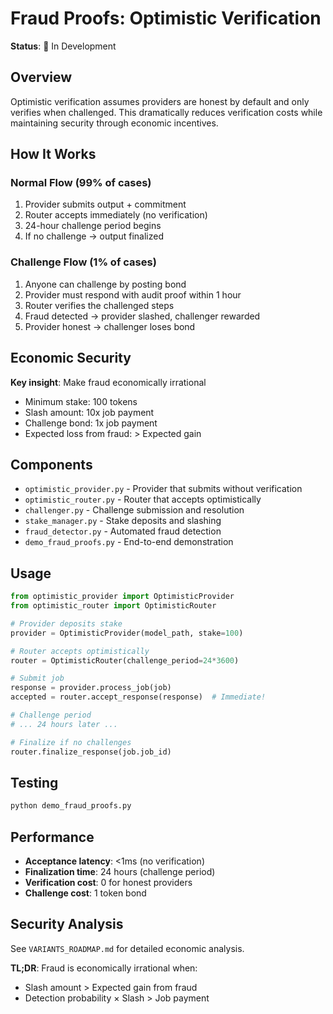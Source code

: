 # Fraud Proofs: Optimistic Verification

**Status**: 🚧 In Development

## Overview

Optimistic verification assumes providers are honest by default and only verifies when challenged. This dramatically reduces verification costs while maintaining security through economic incentives.

## How It Works

### Normal Flow (99% of cases)
1. Provider submits output + commitment
2. Router accepts immediately (no verification)
3. 24-hour challenge period begins
4. If no challenge → output finalized

### Challenge Flow (1% of cases)
1. Anyone can challenge by posting bond
2. Provider must respond with audit proof within 1 hour
3. Router verifies the challenged steps
4. Fraud detected → provider slashed, challenger rewarded
5. Provider honest → challenger loses bond

## Economic Security

**Key insight**: Make fraud economically irrational

- Minimum stake: 100 tokens
- Slash amount: 10x job payment
- Challenge bond: 1x job payment
- Expected loss from fraud: > Expected gain

## Components

- `optimistic_provider.py` - Provider that submits without verification
- `optimistic_router.py` - Router that accepts optimistically
- `challenger.py` - Challenge submission and resolution
- `stake_manager.py` - Stake deposits and slashing
- `fraud_detector.py` - Automated fraud detection
- `demo_fraud_proofs.py` - End-to-end demonstration

## Usage

```python
from optimistic_provider import OptimisticProvider
from optimistic_router import OptimisticRouter

# Provider deposits stake
provider = OptimisticProvider(model_path, stake=100)

# Router accepts optimistically
router = OptimisticRouter(challenge_period=24*3600)

# Submit job
response = provider.process_job(job)
accepted = router.accept_response(response)  # Immediate!

# Challenge period
# ... 24 hours later ...

# Finalize if no challenges
router.finalize_response(job.job_id)
```

## Testing

```bash
python demo_fraud_proofs.py
```

## Performance

- **Acceptance latency**: <1ms (no verification)
- **Finalization time**: 24 hours (challenge period)
- **Verification cost**: 0 for honest providers
- **Challenge cost**: 1 token bond

## Security Analysis

See `VARIANTS_ROADMAP.md` for detailed economic analysis.

**TL;DR**: Fraud is economically irrational when:
- Slash amount > Expected gain from fraud
- Detection probability × Slash > Job payment
